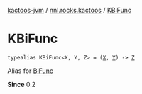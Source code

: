[kactoos-jvm](../index.md) / [nnl.rocks.kactoos](index.md) / [KBiFunc](./-k-bi-func.md)

# KBiFunc

`typealias KBiFunc<X, Y, Z> = (`[`X`](-k-bi-func.md#X)`, `[`Y`](-k-bi-func.md#Y)`) -> `[`Z`](-k-bi-func.md#Z)

Alias for [BiFunc](-bi-func/index.md)

**Since**
0.2

